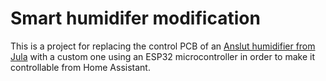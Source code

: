 # Smart humidifer modification
This is a project for replacing the control PCB of an [Anslut humidifier from Jula](https://www.jula.se/catalog/bygg-och-farg/varme-och-ventilation/luftforbattring/luftfuktare/luftfuktare-014756/) with a custom one using an ESP32 microcontroller in order to make it controllable from Home Assistant.
